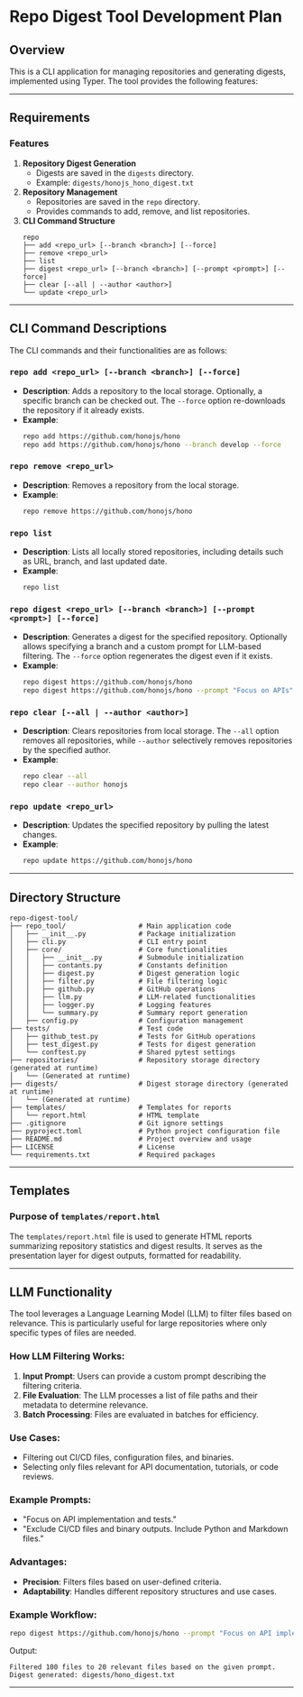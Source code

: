 # Repo Digest Tool Development Plan

## Overview

This is a CLI application for managing repositories and generating digests, implemented using Typer. The tool provides the following features:

---

## Requirements

### Features

1. **Repository Digest Generation**
   - Digests are saved in the `digests` directory.
   - Example: `digests/honojs_hono_digest.txt`
2. **Repository Management**
   - Repositories are saved in the `repo` directory.
   - Provides commands to add, remove, and list repositories.
3. **CLI Command Structure**
   ```
   repo
   ├── add <repo_url> [--branch <branch>] [--force]
   ├── remove <repo_url>
   ├── list
   ├── digest <repo_url> [--branch <branch>] [--prompt <prompt>] [--force]
   ├── clear [--all | --author <author>]
   └── update <repo_url>
   ```

---

## CLI Command Descriptions

The CLI commands and their functionalities are as follows:

### `repo add <repo_url> [--branch <branch>] [--force]`

- **Description**: Adds a repository to the local storage. Optionally, a specific branch can be checked out. The `--force` option re-downloads the repository if it already exists.
- **Example**:
  ```bash
  repo add https://github.com/honojs/hono
  repo add https://github.com/honojs/hono --branch develop --force
  ```

### `repo remove <repo_url>`

- **Description**: Removes a repository from the local storage.
- **Example**:
  ```bash
  repo remove https://github.com/honojs/hono
  ```

### `repo list`

- **Description**: Lists all locally stored repositories, including details such as URL, branch, and last updated date.
- **Example**:
  ```bash
  repo list
  ```

### `repo digest <repo_url> [--branch <branch>] [--prompt <prompt>] [--force]`

- **Description**: Generates a digest for the specified repository. Optionally allows specifying a branch and a custom prompt for LLM-based filtering. The `--force` option regenerates the digest even if it exists.
- **Example**:
  ```bash
  repo digest https://github.com/honojs/hono
  repo digest https://github.com/honojs/hono --prompt "Focus on APIs"
  ```

### `repo clear [--all | --author <author>]`

- **Description**: Clears repositories from local storage. The `--all` option removes all repositories, while `--author` selectively removes repositories by the specified author.
- **Example**:
  ```bash
  repo clear --all
  repo clear --author honojs
  ```

### `repo update <repo_url>`

- **Description**: Updates the specified repository by pulling the latest changes.
- **Example**:
  ```bash
  repo update https://github.com/honojs/hono
  ```

---

## Directory Structure

```
repo-digest-tool/
├── repo_tool/                  # Main application code
│   ├── __init__.py             # Package initialization
│   ├── cli.py                  # CLI entry point
│   ├── core/                   # Core functionalities
│   │   ├── __init__.py         # Submodule initialization
│   │   ├── contants.py         # Constants definition
│   │   ├── digest.py           # Digest generation logic
│   │   ├── filter.py           # File filtering logic
│   │   ├── github.py           # GitHub operations
│   │   ├── llm.py              # LLM-related functionalities
│   │   ├── logger.py           # Logging features
│   │   └── summary.py          # Summary report generation
│   ├── config.py               # Configuration management
├── tests/                      # Test code
│   ├── github_test.py          # Tests for GitHub operations
│   ├── test_digest.py          # Tests for digest generation
│   └── conftest.py             # Shared pytest settings
├── repositories/               # Repository storage directory (generated at runtime)
│   └── (Generated at runtime)
├── digests/                    # Digest storage directory (generated at runtime)
│   └── (Generated at runtime)
├── templates/                  # Templates for reports
│   └── report.html             # HTML template
├── .gitignore                  # Git ignore settings
├── pyproject.toml              # Python project configuration file
├── README.md                   # Project overview and usage
├── LICENSE                     # License
└── requirements.txt            # Required packages
```

---

## Templates

### Purpose of `templates/report.html`

The `templates/report.html` file is used to generate HTML reports summarizing repository statistics and digest results. It serves as the presentation layer for digest outputs, formatted for readability.

---

## LLM Functionality

The tool leverages a Language Learning Model (LLM) to filter files based on relevance. This is particularly useful for large repositories where only specific types of files are needed.

### How LLM Filtering Works:

1. **Input Prompt**: Users can provide a custom prompt describing the filtering criteria.
2. **File Evaluation**: The LLM processes a list of file paths and their metadata to determine relevance.
3. **Batch Processing**: Files are evaluated in batches for efficiency.

### Use Cases:

- Filtering out CI/CD files, configuration files, and binaries.
- Selecting only files relevant for API documentation, tutorials, or code reviews.

### Example Prompts:

- "Focus on API implementation and tests."
- "Exclude CI/CD files and binary outputs. Include Python and Markdown files."

### Advantages:

- **Precision**: Filters files based on user-defined criteria.
- **Adaptability**: Handles different repository structures and use cases.

### Example Workflow:

```bash
repo digest https://github.com/honojs/hono --prompt "Focus on API implementation"
```

Output:

```
Filtered 100 files to 20 relevant files based on the given prompt.
Digest generated: digests/hono_digest.txt
```

---
